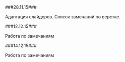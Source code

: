 ###28.11.15###

Адаптация слайдеров.
Список замечаний по верстке.


###12.12.15###

Работа по замечаниям

###14.12.15###

Работа по замечаниям